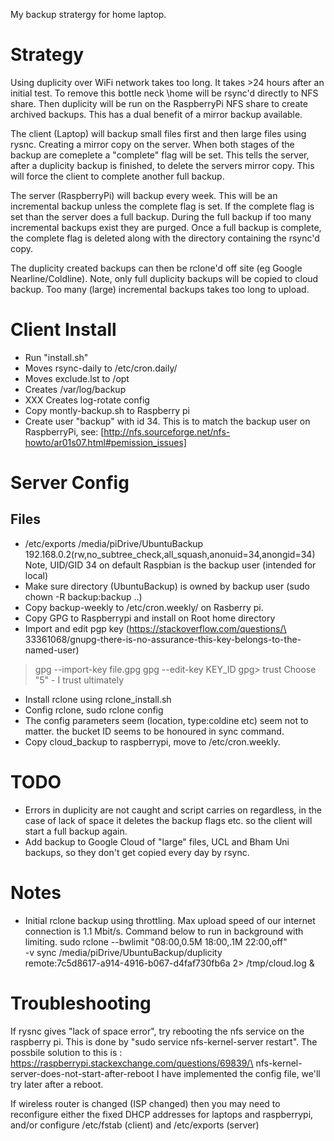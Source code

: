 My backup stratergy for home laptop.

# Strategy

Using duplicity over WiFi network takes too long. It takes >24 hours after an 
initial test. To remove this bottle neck \home will be rsync'd directly to NFS 
share. Then duplicity will be run on the RaspberryPi NFS share to create 
archived backups. This has a dual benefit of a mirror backup available.

The client (Laptop) will backup small files first and then large files using
rysnc. Creating a mirror copy on the server. When both stages of the backup 
are comeplete a "complete" flag will be set. This tells the server, after 
a duplicity backup is finished, to delete the servers mirror copy. This will 
force the client to complete another full backup.

The server (RaspberryPi) will backup every week. This will be an incremental 
backup unless the complete flag is set. If the complete flag is set than the
server does a full backup. During the full backup if too many incremental
backups exist they are purged. Once a full backup is complete, the complete
flag is deleted along with the directory containing the rsync'd copy. 

The duplicity created backups can then be rclone'd off site (eg Google 
Nearline/Coldline). Note, only full duplicity backups will be copied to cloud
backup. Too many (large) incremental backups takes too long to upload.


# Client Install

* Run "install.sh"
 *  Moves rsync-daily to /etc/cron.daily/
 *  Moves exclude.lst to /opt
 *  Creates /var/log/backup
 *  XXX Creates log-rotate config
* Copy montly-backup.sh to Raspberry pi
* Create user "backup" with id 34. This is to match the backup user on
RaspberryPi, see:
[http://nfs.sourceforge.net/nfs-howto/ar01s07.html#pemission_issues]


# Server Config
## Files
* /etc/exports 
/media/piDrive/UbuntuBackup     192.168.0.2(rw,no_subtree_check,all_squash,anonuid=34,anongid=34)
Note, UID/GID 34 on default Raspbian is the backup user (intended for local)
* Make sure directory (UbuntuBackup) is owned by backup user (sudo chown -R backup:backup ..)
 * Copy backup-weekly to /etc/cron.weekly/ on Rasberry pi.
 * Copy GPG to Raspberrypi and install on Root home directory
 * Import and edit pgp key (https://stackoverflow.com/questions/\
33361068/gnupg-there-is-no-assurance-this-key-belongs-to-the-named-user)
> gpg --import-key file.gpg
> gpg --edit-key KEY_ID
>  gpg> trust
>  Choose "5" - I trust ultimately
* Install rclone using rclone_install.sh
* Config rclone, sudo rclone config
 * The config parameters seem (location, type:coldine etc) seem not to matter.
    the bucket ID seems to be honoured in sync command.
* Copy cloud_backup to raspberrypi, move to /etc/cron.weekly.

 
# TODO

* Errors in duplicity are not caught and script carries on regardless, 
in the case of lack of space it deletes the backup flags etc. so the client
will start a full backup again.
* Add backup to Google Cloud of "large" files, UCL and Bham Uni backups, so
they don't get copied every day by rsync.

# Notes

* Initial rclone backup using throttling. Max upload speed of our internet
connection is 1.1 Mbit/s. Command below to run in background with limiting.
sudo rclone --bwlimit "08:00,0.5M 18:00,.1M 22:00,off" \
    -v sync /media/piDrive/UbuntuBackup/duplicity \
    remote:7c5d8617-a914-4916-b067-d4faf730fb6a 2> /tmp/cloud.log & 

# Troubleshooting

If rysnc gives "lack of space error", try rebooting the nfs service on the
raspberry pi. This is done by "sudo service nfs-kernel-server restart". The 
possbile solution to this is :
https://raspberrypi.stackexchange.com/questions/69839/\
    nfs-kernel-server-does-not-start-after-reboot
I have implemented the config file, we'll try later after a reboot.

If wireless router is changed (ISP changed) then you may need to reconfigure
either the fixed DHCP addresses for laptops and raspberrypi, and/or configure
/etc/fstab (client) and /etc/exports (server)
